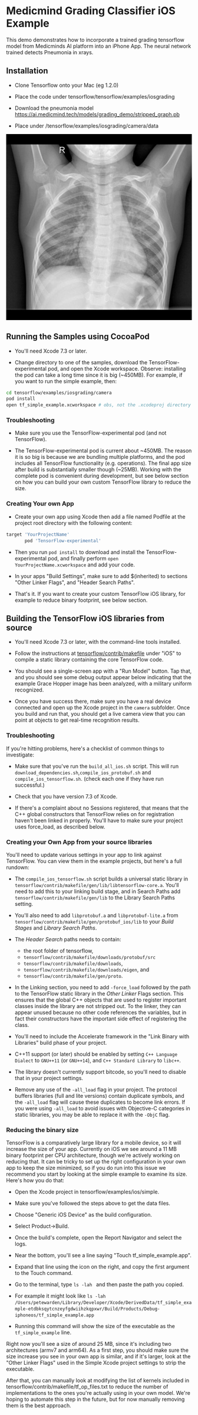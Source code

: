 # Medicmind Grading Classifier iOS Example

This demo demonstrates how to incorporate a trained grading tensorflow model from Medicminds AI platform into an iPhone App. The neural network trained detects Pneumonia in xrays.

## Installation
 - Clone Tensorflow onto your Mac (eg 1.2.0) 

 - Place the code under tensorflow/tensorflow/examples/iosgrading

 - Download the pneumonia model https://ai.medicmind.tech/models/grading_demo/stripped_graph.pb

 - Place under /tensorflow/examples/iosgrading/camera/data

![pneumonia](12B_1.jpg)

## Running the Samples using CocoaPod
 - You'll need Xcode 7.3 or later.

 - Change directory to one of the samples, download the TensorFlow-experimental
   pod, and open the Xcode workspace. Observe: installing the pod can take a
   long time since it is big (~450MB). For example, if you want to run the
   simple example, then:
```bash
cd tensorflow/examples/iosgrading/camera
pod install
open tf_simple_example.xcworkspace # obs, not the .xcodeproj directory
```


### Troubleshooting

 - Make sure you use the TensorFlow-experimental pod (and not TensorFlow).

 - The TensorFlow-experimental pod is current about ~450MB. The reason it is
   so big is because we are bundling multiple platforms, and the pod includes
   all TensorFlow functionality (e.g. operations). The final app size after
   build is substantially smaller though (~25MB). Working with the complete
   pod is convenient during development, but see below section on how you can
   build your own custom TensorFlow library to reduce the size.

### Creating Your own App

 - Create your own app using Xcode then add a file named Podfile at the project
   root directory with the following content:
```bash
target 'YourProjectName'
       pod 'TensorFlow-experimental'
```

 - Then you run ```pod install``` to download and install the
 TensorFlow-experimental pod, and finally perform
 ```open YourProjectName.xcworkspace``` and add your code.

 - In your apps "Build Settings", make sure to add $(inherited) to sections
   "Other Linker Flags", and "Header Search Paths".

 - That's it. If you want to create your custom TensorFlow iOS library, for
   example to reduce binary footprint, see below section.

## Building the TensorFlow iOS libraries from source

 - You'll need Xcode 7.3 or later, with the command-line tools installed.

 - Follow the instructions at
   [tensorflow/contrib/makefile](https://github.com/tensorflow/tensorflow/tree/master/tensorflow/contrib/makefile)
   under "iOS" to compile a static library containing the core TensorFlow code.

 - You should see a single-screen app with a "Run Model" button. Tap that, and
   you should see some debug output appear below indicating that the example
   Grace Hopper image has been analyzed, with a military uniform recognized.

 - Once you have success there, make sure you have a real device connected and
   open up the Xcode project in the `camera` subfolder. Once you build and run
   that, you should get a live camera view that you can point at objects to get
   real-time recognition results.

### Troubleshooting

If you're hitting problems, here's a checklist of common things to investigate:

 - Make sure that you've run the `build_all_ios.sh` script.
   This will run `download_dependencies.sh`,`compile_ios_protobuf.sh` and `compile_ios_tensorflow.sh`.
   (check each one if they have run successful.)

 - Check that you have version 7.3 of Xcode.

 - If there's a complaint about no Sessions registered, that means that the C++
   global constructors that TensorFlow relies on for registration haven't been
   linked in properly. You'll have to make sure your project uses force_load, as
   described below.

### Creating your Own App from your source libraries

You'll need to update various settings in your app to link against
TensorFlow. You can view them in the example projects, but here's a full
rundown:

 - The `compile_ios_tensorflow.sh` script builds a universal static library in
   `tensorflow/contrib/makefile/gen/lib/libtensorflow-core.a`. You'll need to add
   this to your linking build stage, and in Search Paths add
   `tensorflow/contrib/makefile/gen/lib` to the Library Search Paths setting.

 - You'll also need to add `libprotobuf.a` and `libprotobuf-lite.a` from
   `tensorflow/contrib/makefile/gen/protobuf_ios/lib` to your _Build Stages_ and
   _Library Search Paths_.

 - The _Header Search_ paths needs to contain:
   - the root folder of tensorflow,
   - `tensorflow/contrib/makefile/downloads/protobuf/src`
   - `tensorflow/contrib/makefile/downloads`,
   - `tensorflow/contrib/makefile/downloads/eigen`, and
   - `tensorflow/contrib/makefile/gen/proto`.

 - In the Linking section, you need to add `-force_load` followed by the path to
   the TensorFlow static library in the _Other Linker_ Flags section. This ensures
   that the global C++ objects that are used to register important classes
   inside the library are not stripped out. To the linker, they can appear
   unused because no other code references the variables, but in fact their
   constructors have the important side effect of registering the class.

 - You'll need to include the Accelerate framework in the "Link Binary with
   Libraries" build phase of your project.

 - C++11 support (or later) should be enabled by setting `C++ Language Dialect` to
   `GNU++11` (or `GNU++14`), and `C++ Standard Library` to `libc++`.

 - The library doesn't currently support bitcode, so you'll need to disable that
   in your project settings.

 - Remove any use of the `-all_load` flag in your project. The protocol buffers
   libraries (full and lite versions) contain duplicate symbols, and the
   `-all_load` flag will cause these duplicates to become link errors. If you
   were using `-all_load` to avoid issues with Objective-C categories in static
   libraries, you may be able to replace it with the `-ObjC` flag.

### Reducing the binary size

TensorFlow is a comparatively large library for a mobile device, so it will
increase the size of your app. Currently on iOS we see around a 11 MB binary
footprint per CPU architecture, though we're actively working on reducing that.
It can be tricky to set up the right configuration in your own app to keep the
size minimized, so if you do run into this issue we recommend you start by
looking at the simple example to examine its size. Here's how you do that:

 - Open the Xcode project in tensorflow/examples/ios/simple.

 - Make sure you've followed the steps above to get the data files.

 - Choose "Generic iOS Device" as the build configuration.

 - Select Product->Build.

 - Once the build's complete, open the Report Navigator and select the logs.

 - Near the bottom, you'll see a line saying "Touch tf_simple_example.app".

 - Expand that line using the icon on the right, and copy the first argument to
   the Touch command.

 - Go to the terminal, type `ls -lah ` and then paste the path you copied.

 - For example it might look like `ls -lah /Users/petewarden/Library/Developer/Xcode/DerivedData/tf_simple_example-etdbksqytcnzeyfgdwiihzkqpxwr/Build/Products/Debug-iphoneos/tf_simple_example.app`

 - Running this command will show the size of the executable as the
   `tf_simple_example` line.

Right now you'll see a size of around 25 MB, since it's including two
architectures (armv7 and arm64). As a first step, you should make sure the size
increase you see in your own app is similar, and if it's larger, look at the
"Other Linker Flags" used in the Simple Xcode project settings to strip the
executable.

After that, you can manually look at modifying the list of kernels
included in tensorflow/contrib/makefile/tf_op_files.txt to reduce the number of
implementations to the ones you're actually using in your own model. We're
hoping to automate this step in the future, but for now manually removing them
is the best approach.
